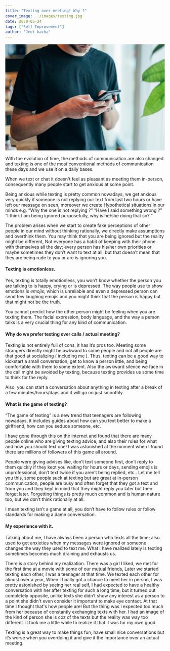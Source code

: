 ```yaml
---
title: "Texting over meeting! Why ?"
cover_image: ../images/texting.jpg
date: 2020-05-24
tags: ["Self Improvement"]
author: "Jeet kacha"
---
```


![texting](../images/texting.jpg)

With the evolution of time, the methods of communication are also changed and texting is one of the most conventional methods of communication these days and we use it on a daily bases.

When we text or chat it doesn't feel as pleasant as meeting them in-person, consequently many people start to get anxious at some point.

Being anxious while texting is pretty common nowadays, we get anxious very quickly if someone is not replying our text from last two hours or have left our message on seen, moreover we create Hypothetical situations in our minds e.g.
“Why the one is not replying ?”
“Have I said something wrong ?”
“I think I am being ignored purposefully, why is he/she doing that so? ”

The problem arises when we start to create fake perceptions of other people in our mind without thinking rationally, we directly make assumptions and overthink them. You may think that you are being ignored but the reality might be different, Not everyone has a habit of keeping with their phone with themselves all the day; every person has his/her own priorities or maybe sometimes they don’t want to text at all, but that doesn’t mean that they are being rude to you or are is ignoring you.

#### Texting is emotionless.

Yes, texting is totally emotionless, you won’t know whether the person you are talking to is happy, crying or is depressed. The way people use to show emotions is _emojis_, which is unreliable and even a depressed person can send few laughing emojis and you might think that the person is happy but that might not be the truth.

You cannot predict how the other person might be feeling when you are texting them. The facial expression, body language, and the way a person talks is a very crucial thing for any kind of communication.

#### Why do we prefer texting over calls / actual meeting?

Texting is not entirely full of cons, it has it’s pros too. Meeting some strangers directly might be awkward to some people and not all people are that good at socializing ( including me ). Thus, texting can be a good way to kickstart a small conversation, get to know a person little, and being comfortable with them to some extent. Also the awkward silence we face in the call might be avoided by texting, because texting provides us some time to think for the reply.

Also, you can start a conversation about anything in texting after a break of a few minutes/hours/days and it will go on just smoothly.

#### What is the game of texting?

“The game of texting” is a new trend that teenagers are following nowadays, it includes guides about how can you text better to make a girlfriend, how can you seduce someone, etc.

I have gone through this on the internet and found that there are many people online who are giving texting advice, and also their rules for what and how you should text one! I was astonished at the moment when I found there are millions of followers of this game all around.

People were giving advises like, don’t text someone first, don’t reply to them quickly if they kept you waiting for hours or days, sending emojis is unprofessional, don’t text twice if you aren’t being replied, etc.. Let me tell you this, some people suck at texting but are great at in-person communication, people are busy and often forget that they got a text and from you and they kept in mind that they might reply you later but then forget later. Forgetting things is pretty much common and is human nature too, but we don’t think rationally at all.

I mean texting isn’t a game at all, you don’t have to follow rules or follow standards for making a damn conversation.

#### My experience with it.

Talking about me, I have always been a person who texts all the time; also used to get anxieties when my messages were ignored or someone changes the way they used to text me. What I have realized lately is texting sometimes becomes much draining and exhausts us.

There is a story behind my realization. There was a girl I liked, we met for the first time at a movie with some of our mutual friends, Later we started texting each other, I was a teenager at that time. We texted each other for almost over a year, When I finally got a chance to meet her in person, I was pretty astonished by seeing her real self, I had expected to have a healthy conversation with her after texting for such a long time, but it turned out completely opposite, unlike texts she didn’t show any interest as a person to a point she didn't even consider it important to make eye contact. At that time I thought that's how people are! But the thing was I expected too much from her because of constantly exchanging texts with her. I had an image of the kind of person she is coz of the texts but the reality was way too different. it took me a little while to realize it that it was for my own good.

Texting is a great way to make things fun, have small nice conversations but it’s worse when you overdoing it and give it the importance over an actual meeting.
